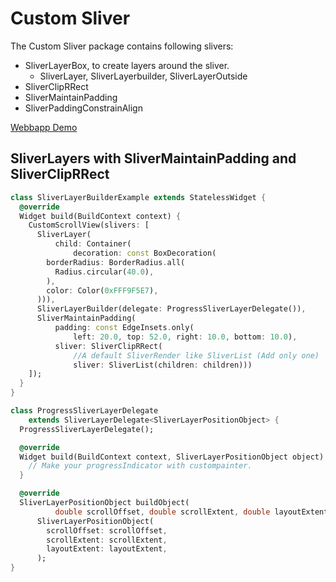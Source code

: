 
# Custom Sliver

The Custom Sliver package contains following slivers:
- SliverLayerBox, to create layers around the sliver.
    - SliverLayer, SliverLayerbuilder, SliverLayerOutside
- SliverClipRRect
- SliverMaintainPadding
- SliverPaddingConstrainAlign

 [Webbapp Demo](http://js-lab.nl/sliverlayerbox/)


## SliverLayers with SliverMaintainPadding and SliverClipRRect

```Dart
class SliverLayerBuilderExample extends StatelessWidget {
  @override
  Widget build(BuildContext context) {
    CustomScrollView(slivers: [
      SliverLayer(
          child: Container(
              decoration: const BoxDecoration(
        borderRadius: BorderRadius.all(
          Radius.circular(40.0),
        ),
        color: Color(0xFFF9F5E7),
      ))),
      SliverLayerBuilder(delegate: ProgressSliverLayerDelegate()),
      SliverMaintainPadding(
          padding: const EdgeInsets.only(
              left: 20.0, top: 52.0, right: 10.0, bottom: 10.0),
          sliver: SliverClipRRect(
              //A default SliverRender like SliverList (Add only one)
              sliver: SliverList(children: children)))
    ]);
  }
}

class ProgressSliverLayerDelegate
    extends SliverLayerDelegate<SliverLayerPositionObject> {
  ProgressSliverLayerDelegate();

  @override
  Widget build(BuildContext context, SliverLayerPositionObject object) {
    // Make your progressIndicator with custompainter.
  }

  @override
  SliverLayerPositionObject buildObject(
          double scrollOffset, double scrollExtent, double layoutExtent) =>
      SliverLayerPositionObject(
        scrollOffset: scrollOffset,
        scrollExtent: scrollExtent,
        layoutExtent: layoutExtent,
      );
}
```

